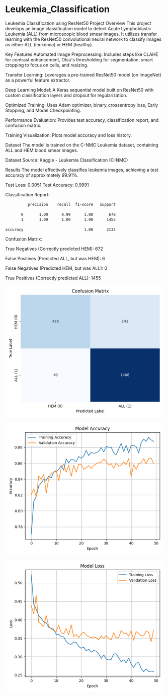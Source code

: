 # Leukemia_Classification
Leukemia Classification using ResNet50
Project Overview
This project develops an image classification model to detect Acute Lymphoblastic Leukemia (ALL) from microscopic blood smear images. It utilizes transfer learning with the ResNet50 convolutional neural network to classify images as either ALL (leukemia) or HEM (healthy).

Key Features
Automated Image Preprocessing: Includes steps like CLAHE for contrast enhancement, Otsu's thresholding for segmentation, smart cropping to focus on cells, and resizing.

Transfer Learning: Leverages a pre-trained ResNet50 model (on ImageNet) as a powerful feature extractor.

Deep Learning Model: A Keras sequential model built on ResNet50 with custom classification layers and dropout for regularization.

Optimized Training: Uses Adam optimizer, binary_crossentropy loss, Early Stopping, and Model Checkpointing.

Performance Evaluation: Provides test accuracy, classification report, and confusion matrix.

Training Visualization: Plots model accuracy and loss history.

Dataset
The model is trained on the C-NMC Leukemia dataset, containing ALL and HEM blood smear images.

Dataset Source: Kaggle - Leukemia Classification (C-NMC)

Results
The model effectively classifies leukemia images, achieving a test accuracy of approximately 99.91%.

Test Loss: 0.0051
Test Accuracy: 0.9991

Classification Report:

              precision    recall  f1-score   support

           0       1.00      0.99      1.00       678
           1       1.00      1.00      1.00      1455

    accuracy                           1.00      2133
   
Confusion Matrix:

True Negatives (Correctly predicted HEM): 672

False Positives (Predicted ALL, but was HEM): 6

False Negatives (Predicted HEM, but was ALL): 0

True Positives (Correctly predicted ALL): 1455


![Model confusion_matrix Plot](confusion_matrix_heatmap.png)

 ![Model Accuracy Plot](model_accuracy_plot.png)
 
 ![Model Loss Plot](model_loss_plot.png)
